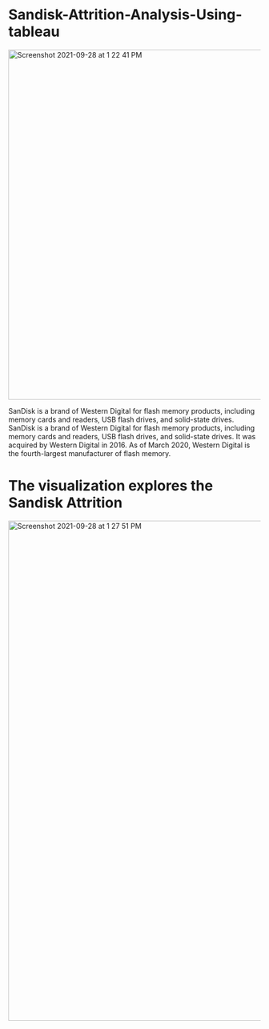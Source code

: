 # Sandisk-Attrition-Analysis-Using-tableau

<img width="1000" height="700" alt="Screenshot 2021-09-28 at 1 22 41 PM" src="https://ecustomer.in/wp-content/uploads/2018/07/Sandisk-Logo.jpg">

SanDisk is a brand of Western Digital for flash memory products, including memory cards and readers, USB flash drives, and solid-state drives. SanDisk is a brand of Western Digital for flash memory products, including memory cards and readers, USB flash drives, and solid-state drives. 
It was acquired by Western Digital in 2016. As of March 2020, Western Digital is the fourth-largest manufacturer of flash memory.

# The visualization explores the Sandisk Attrition 
<img width="1000" alt="Screenshot 2021-09-28 at 1 27 51 PM" src="https://user-images.githubusercontent.com/63378154/135047100-ae6ff006-368b-4a7f-9369-fa325bb1af05.png">

